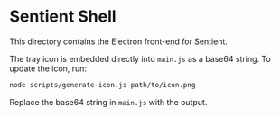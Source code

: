 # Sentient Shell

This directory contains the Electron front-end for Sentient.

The tray icon is embedded directly into `main.js` as a base64 string. To update the icon, run:

```bash
node scripts/generate-icon.js path/to/icon.png
```

Replace the base64 string in `main.js` with the output.
